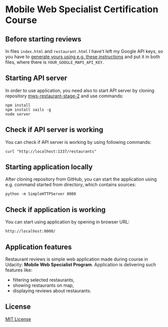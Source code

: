 # Mobile Web Specialist Certification Course

## Before starting reviews

In files ``index.html`` and ``restaurant.html`` I have't left my Google API keys, so you have to [generate yours using e.g. these instructions](https://developers.google.com/maps/documentation/javascript/get-api-key) and put it in both files, where there is ``YOUR_GOOGLE_MAPS_API_KEY``.

## Starting API server

In order to use application, you need also to start API server by cloning repository [mws-restaurant-stage-2](https://github.com/sebastianczech/mws-restaurant-stage-2) and use commands:

```
npm install
npm install sails -g
node server
```

## Check if API server is working

You can check if API server is working by using following commands:

```
curl "http://localhost:1337/restaurants"
```

## Starting application locally

After cloning repository from GitHub, you can start the application using e.g. command started from directory, which contains sources:

```
python -m SimpleHTTPServer 8000
```

## Check if application is working

You can start using application by opening in browser URL:

```
http://localhost:8000/
```

## Application features

Restaurant reviews is simple web application made during course in Udacity: __Mobile Web Specialist Program__. Application is delivering such features like:
   * filtering selected restaurants,
   * showing restaurants on map,
   * displaying reviews about restaurants.

## License

[MIT License](LICENSE.txt)
